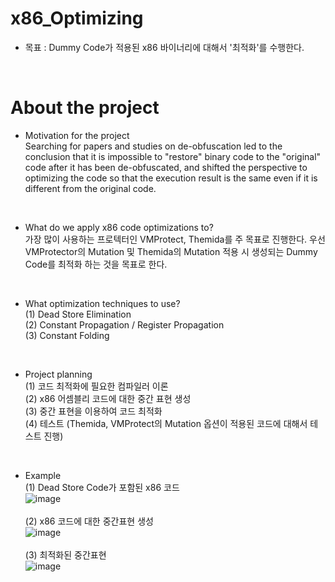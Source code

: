 # x86_Optimizing
- 목표 : Dummy Code가 적용된 x86 바이너리에 대해서 '최적화'를 수행한다.<br>
<br>

# About the project
- Motivation for the project <br>
Searching for papers and studies on de-obfuscation led to the conclusion that it is impossible to "restore" binary code to the "original" code after it has been de-obfuscated, and shifted the perspective to optimizing the code so that the execution result is the same even if it is different from the original code.
<br>

- What do we apply x86 code optimizations to?<br>
가장 많이 사용하는 프로텍터인 VMProtect, Themida를 주 목표로 진행한다. 우선 VMProtector의 Mutation 및 Themida의 Mutation 적용 시 생성되는 Dummy Code를 최적화 하는 것을 목표로 한다.<br>
<br>

- What optimization techniques to use? <br>
    (1) Dead Store Elimination<br>
    (2) Constant Propagation / Register Propagation<br>
    (3) Constant Folding<br>
<br>

- Project planning<br>
    (1) 코드 최적화에 필요한 컴파일러 이론<br>
    (2) x86 어셈블리 코드에 대한 중간 표현 생성<br>
    (3) 중간 표현을 이용하여 코드 최적화<br>
    (4) 테스트 (Themida, VMProtect의 Mutation 옵션이 적용된 코드에 대해서 테스트 진행)<br>
<br>

- Example<br>
(1) Dead Store Code가 포함된 x86 코드<br>
![image](https://user-images.githubusercontent.com/15829327/236723085-104c7817-03c2-452c-afa5-fcf1dfa7fe31.png)<br><br>
(2) x86 코드에 대한 중간표현 생성<br>
![image](https://user-images.githubusercontent.com/15829327/236723160-22374843-4206-44ce-b431-5446805cce70.png)<br><br>
(3) 최적화된 중간표현<br>
![image](https://user-images.githubusercontent.com/15829327/236723268-f46f354f-7d55-44dc-ba15-f5b3ce3512b9.png)<br><br>
<br>
